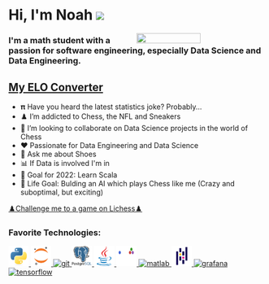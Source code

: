 

# Hi, I'm Noah <img src="https://media.giphy.com/media/hvRJCLFzcasrR4ia7z/giphy.gif" width="25px">

<img align="right" src="https://lichess1.org/game/export/gif/black/ozsnbmZN.gif" width="50%" height="50%"/>

<h3 align="left">I'm a math student with a passion for software engineering, especially Data Science and Data Engineering. </h3>

## [My ELO Converter](https://github.com/noakanois/Chesscom_Lichess_ELO_converter)



- 𝛑 Have you heard the latest statistics joke? Probably…      
- ♟️ I’m addicted to Chess, the NFL and Sneakers
- 👯 I’m looking to collaborate on Data Science projects in the world of Chess
- ❤️ Passionate for Data Engineering and Data Science
- 💬 Ask me about Shoes
- 📊 If Data is involved I'm in
- 🥅 Goal for 2022: Learn Scala
- 👴 Life Goal: Bulding an AI which plays Chess like me (Crazy and suboptimal, but exciting)




<a align="left" href="https://lichess.org/@/Noakanoi">♟️Challenge me to a game on Lichess♟️ </a>
<p align="left">
</p>



<h3 align="left">Favorite Technologies:</h3>
<p align="left"> <a href="https://www.python.org" target="_blank" rel="noreferrer"> <img src="https://raw.githubusercontent.com/devicons/devicon/master/icons/python/python-original.svg" alt="python" width="40" height="40"/> </a> <a href="https://jupyter.org/" target="_blank" rel="noreferrer"> <img src="https://raw.githubusercontent.com/github/explore/master/topics/jupyter-notebook/jupyter-notebook.png" alt="jupyter" width="40" height="40"/> </a> <a href="https://git-scm.com/" target="_blank" rel="noreferrer"> <img src="https://www.vectorlogo.zone/logos/git-scm/git-scm-icon.svg" alt="git" width="40" height="40"/>  </a> <a href="https://www.postgresql.org" target="_blank" rel="noreferrer"> <img src="https://raw.githubusercontent.com/devicons/devicon/master/icons/postgresql/postgresql-original-wordmark.svg" alt="postgresql" width="40" height="40"/> </a> <a href="https://www.java.com" target="_blank" rel="noreferrer"> <img src="https://raw.githubusercontent.com/devicons/devicon/master/icons/java/java-original.svg" alt="java" width="40" height="40"/> </a> <a href="https://julialang.org/" target="_blank" rel="noreferrer"> <img src="https://raw.githubusercontent.com/JuliaLang/julia-logo-graphics/b5551ca7946b4a25746c045c15fbb8806610f8d0/images/julia-logo-dark.svg" alt="julia" width="40" height="40"/> </a> <a href="https://www.mathworks.com/" target="_blank" rel="noreferrer"> <img src="https://upload.wikimedia.org/wikipedia/commons/2/21/Matlab_Logo.png" alt="matlab" width="40" height="40"/> </a> <a href="https://pandas.pydata.org/" target="_blank" rel="noreferrer"> <img src="https://raw.githubusercontent.com/devicons/devicon/2ae2a900d2f041da66e950e4d48052658d850630/icons/pandas/pandas-original.svg" alt="pandas" width="40" height="40"/> </a> <a href="https://grafana.com" target="_blank" rel="noreferrer"> <img src="https://www.vectorlogo.zone/logos/grafana/grafana-icon.svg" alt="grafana" width="40" height="40"/> </a> <a href="https://www.tensorflow.org" target="_blank" rel="noreferrer"> <img src="https://www.vectorlogo.zone/logos/tensorflow/tensorflow-icon.svg" alt="tensorflow" width="40" height="40"/> </a> </p>

